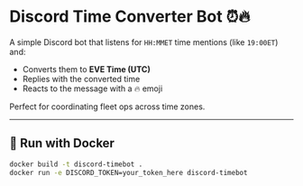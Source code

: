 # Discord Time Converter Bot ⏰🔥

A simple Discord bot that listens for `HH:MMET` time mentions (like `19:00ET`) and:

- Converts them to **EVE Time (UTC)**
- Replies with the converted time
- Reacts to the message with a 🔥 emoji

Perfect for coordinating fleet ops across time zones.

---

## 🐳 Run with Docker

```bash
docker build -t discord-timebot .
docker run -e DISCORD_TOKEN=your_token_here discord-timebot
```
